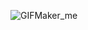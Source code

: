 ![GIFMaker_me](https://github.com/jinho-22/webd/assets/129517591/6c44f000-e842-4dcd-94e4-105c8fcc0e5e)
